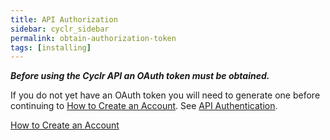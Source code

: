 ```yaml
---
title: API Authorization
sidebar: cyclr_sidebar
permalink: obtain-authorization-token
tags: [installing]
---
```


_**Before using the Cyclr API an OAuth token must be obtained.**_


If you do not yet have an OAuth token you will need to generate one before continuing to [How to Create an Account](./create-account). See [API Authentication](../cyclr-api-authentication).

[How to Create an Account](./create-account)
